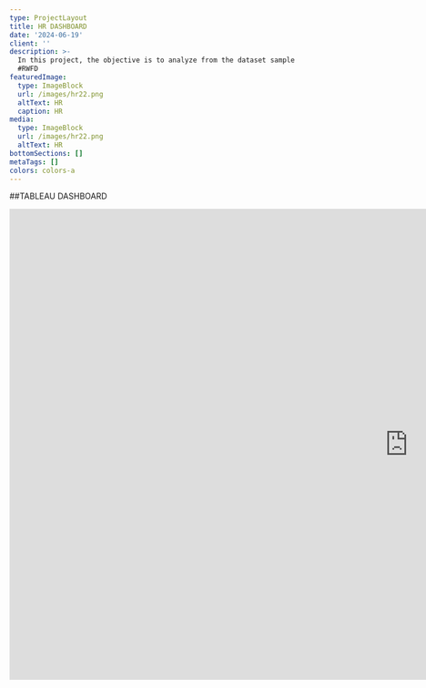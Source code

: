 ```yaml
---
type: ProjectLayout
title: HR DASHBOARD
date: '2024-06-19'
client: ''
description: >-
  In this project, the objective is to analyze from the dataset sample of HR
  #RWFD
featuredImage:
  type: ImageBlock
  url: /images/hr22.png
  altText: HR
  caption: HR
media:
  type: ImageBlock
  url: /images/hr22.png
  altText: HR
bottomSections: []
metaTags: []
colors: colors-a
---
```

##TABLEAU DASHBOARD 

<iframe src="https://public.tableau.com/views/HRDashboard_17321218696190/HRSummary?:showVizHome=no&:embed=true" 
        width="1400" 
        height="827" 
        style="border: none;">
</iframe>


